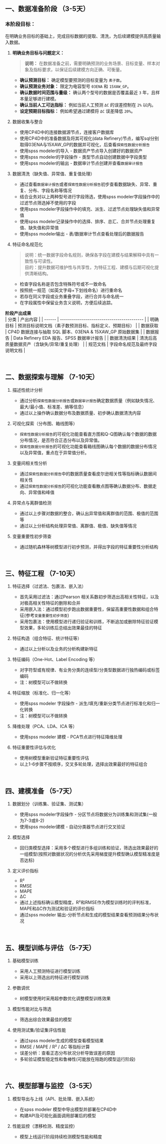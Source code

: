 ## 一、数据准备阶段 （3-5天） ##
### 本阶段目标： ###
在明确业务目标的基础上，完成目标数据的提取、清洗，为后续建模提供高质量输入数据。  

1. **明确业务目标与问题定义：**
   > **说明：** 在数据准备之前，需要明确预测的业务场景、目标变量、样本对象及指标要求，以保证后续建模方向正确、可衡量。  
   - **确认预测目标：** 确定模型要预测的目标变量为 `素子数`。
   - **确认预测业务对象：** 限定为电容型号 `03ENA` 和 `15XAW_GP`。
   - **确认数据时间范围与量级：** 确认两个型号的数据是否覆盖最近 `3` 年，且样本量足够进行建模。
   - **确认当前人工可达指标：** 例如当前人工预测 `ΔC` 的误差控制在 `2%` 以内。
   - **设定预期目标指标：** 例如希望通过建模将 `ΔC` 误差降低 `20%`。

2. 数据收集与整合
   > 
   - 使用CP4D中的连接数据源节点，连接客户数据库
   - 使用CP4D中的准备数据及将其可视化(data Refinery)节点，编写sql分别取得03ENA与15XAW_GP的数据并可视化，后查看`探索性数据分析报告`
   - 使用spss modeler的导入 - 数据资产节点导入创建好的数据资产
   - 使用spss modeler的字段操作 - 类型节点自动创建数据中字段类型
   - 使用spss modeler的输出 - 数据审计节点创建并查看`数据审计报告`

4. 数据清洗（缺失值、异常值、重复值处理）
   - 通过查看`数据审计报告`或者`探索性数据分析报告`初步查看数据缺失、异常、重复、分布、字段名称等情况
   - 结合业务对以上两种型号进行字段筛选，使用spss modeler字段操作中的过滤节点筛选掉不使用的字段
   - 使用spss modeler字段操作中的填充、派生、过滤节点处理缺失值和异常值
   - 使用spss modeler记录操作中的选择、排序、总汇、合并节点处理重复值、缺失值和异常值
   - 使用spss modeler输出 - 表/数据审计节点查看处理后的数据报告

5. 特征命名规范化
   > 说明：统一数据字段命名规则，确保各字段在建模与结果解释中具有一致性与可读性。  
   > 目的：提升数据可维护性与共享性，为特征工程、建模与后期可视化提供清晰结构。  

   - 检查字段名称是否包含特殊符号或不一致命名
   - 按照统一规范（如英文字母+下划线命名）进行重命名
   - 若存在同义字段或业务重叠字段，进行合并与命名统一
   - 在字段属性中保留业务含义说明，方便后续追踪。

**阶段产出成果**  
| 分类     | 产出内容                                       |
| ------ | ------------------------------------------ |
| 明确目标   | 预测目标说明文档（素子数预测目标、指标定义、预期目标）                |
| 数据获取   | CP4D 数据连接与抽取 SQL 脚本、03ENA & 15XAW_GP 原始数据集 |
| 数据报告   | Data Refinery EDA 报告、SPSS 数据审计报告           |
| 数据清洗结果 | 清洗后高质量数据资产（含缺失/异常/重复处理）                    |
| 规范文档   | 字段命名规范及最终字段说明文档                            |

<br>

## 二、数据探索与理解 （7-10天） ##
1. 描述性统计分析
   - 通过分析`探索性数据分析报告`或`数据审计报告`确定数据质量（例如缺失情况、最大/最小值、标准差、熵等信息）
   - 通过以上操作确认数据分布及数据质量、初步确认数据清洗内容

2. 可视化探索（分布图、箱线图等）
   - `探索性数据分析报告`的可视化功能查看直方图和Q-Q图确认每个数据的数据分布情况，是否符合正态分布以及异常值。
   - `探索性数据分析报告`的可视化功能查看箱线图确认每个数据的数据分布情况以及异常值，重点在于异常值分析。

3. 变量间相关性分析
   - 通过`探索性数据分析报告`中的数据质量查看皮尔逊相关性等指标确认数据间相关性
   - 通过`探索性数据分析报告`的可视化功能查看散点图等确认数据分布、数据走向、异常值和峰值

4. 异常点与离群值检测
   - 通过以上步骤对数据的整合，确认出异常值和离群值的范围、极值的范围等
   - 通过以上分析结构处理异常值、离群值、极值、缺失值等情况

5. 变量重要性初步筛查
   - 通过随机森林等树模型进行初步预测，并得出字段的特征重要性分析结构

<br>

## 三、特征工程 （7-10天） ##
1. 特征选择（过滤法、包裹法、嵌入法）
   - 首先采用过滤法：通过Pearson 相关系数初步筛选出高相关性特征，以及对极高相关性特征的删除和合并
   - 采用嵌入法：通过模型初步跑出数据重要性，保留高重要性数据和组合特征(参考`变量重要性初步筛查`)
   - 采用包裹法：使用模型进行递归验证和训练，不断追加或删除特征验证模型效果，多轮训练后总结出效果最佳的特征

2. 特征构造（组合特征、统计特征等）
   - 通过以上分析以及业务的分析构建新特征

3. 特征编码（One-Hot、Label Encoding 等）
   - 对字符型或有规律、有业务分类的连续型/分类型数据进行独热编码或标签编码
   - 注：树模型可以不做转换

4. 特征缩放（标准化、归一化等）
   - 使用spss modeler 字段操作 - 派生/填充/重新分类节点进行标准化和归一化转换
   - 注：树模型可以不做转换

5. 降维处理（PCA、LDA、ICA 等）
   - 使用spss modeler 建模 - PCA节点进行特征降维处理

6. 特征重要性评估与优化
   - 使用树模型重新验证特征重要性评估
   - 以上1-6步骤不按顺序，交叉多轮处理，选择出效果最好的特征组合

<br>

## 四、建模准备 （5-7天） ##
1. 数据划分（训练集、验证集、测试集）
   - 使用spss modeler字段操作 - 分区节点将数据分为训练集和测试集(一般为7-3或8-2)
   - 使用spss modeler建模 - 自动分类器节点进行交叉验证

2. 模型选择
   - 回归类模型选择：采用多个模型进行多组训练和验证，筛选出效果最好的一组模型(按照对数据状况的分析优先采用梯度提升模型确认模型精准度是否达标)

3. 定义评价指标
   - R²
   - RMSE
   - MAPE
   - ΔC
   - 通过上述指标确认模型精度，R²和RMSE作为模型训练时的评判标准，MAPE和ΔC作为测试和验证的评价指标
   - 通过spss modeler 输出-分析节点和生成的模型结果查看预测结果分布状况

<br>

## 五、模型训练与评估 （5-7天） ##
1. 基础模型训练
   - 采用人工预测特征进行模型训练
   - 采用以上筛选出的特征进行模型训练

2. 参数调优
   - 树模型使用时采用超参数优化调整模型训练效果

3. 模型性能对比与筛选
   - 筛选出综合效果最佳的模型

4. 使用测试集/验证集评估性能
   - 通过spss modeler生成的模型查看模型结果
   - RMSE / MAPE / R² / ΔC 等指标计算
   - 误差分析：查看正态分布状况分析导致误差的原因
   - 多轮验证模型稳定性和鲁棒性(可能放在陪跑的模型运行阶段)

<br>

## 六、模型部署与监控 （3-5天） ##
1. 模型导出与上线（API、批处理、嵌入系统）
   - 在spss modeler 模型中导出模型并部署在CP4D中
   - 构建API及可视化画面调用部署后的模型

2. 性能监控（漂移检测、精度监控）
   - 模型上线运行阶段持续检测模型性能和精度
